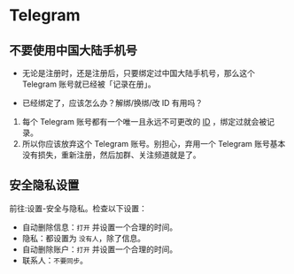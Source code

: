 # Telegram 

## 不要使用中国大陆手机号

- 无论是注册时，还是注册后，只要绑定过中国大陆手机号，那么这个 Telegram 账号就已经被「记录在册」。

- 已经绑定了，应该怎么办？解绑/换绑/改 ID 有用吗？
1. 每个 Telegram 账号都有一个唯一且永远不可更改的 [ID](https://t.me/userinfobot) ，绑定过就会被记录。
2. 所以你应该放弃这个 Telegram 账号。别担心，弃用一个 Telegram 账号基本没有损失，重新注册，然后加群、关注频道就是了。

## 安全隐私设置

前往:设置-安全与隐私。检查以下设置：

- 自动删除信息：`打开` 并设置一个合理的时间。
- 隐私：都设置为 `没有人`，除了信息。
- 自动删除账户：`打开` 并设置一个合理的时间。
- 联系人：`不要同步`。

